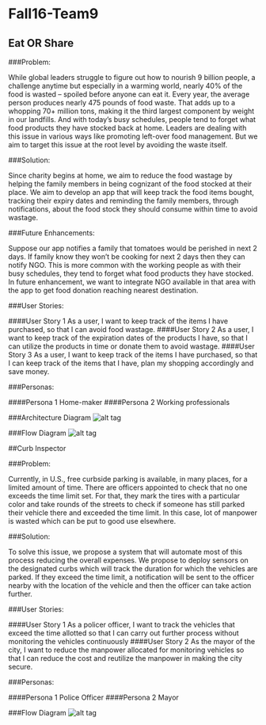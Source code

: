 # Fall16-Team9


## Eat OR Share

###Problem:

While global leaders struggle to figure out how to nourish 9 billion people, a challenge anytime but especially in a warming world, nearly 40% of the food is wasted – spoiled before anyone can eat it. Every year, the average person produces nearly 475 pounds of food waste. That adds up to a whopping 70+ million tons, making it the third largest component by weight in our landfills. And with today’s busy schedules, people tend to forget what food products they have stocked back at home. Leaders are dealing with this issue in various ways  like promoting left-over food management. But we aim to target this issue at the root level by avoiding the waste itself.

###Solution:

Since charity begins at home, we aim to reduce the food wastage by helping the family members in being cognizant of the food stocked at their place. We aim to develop an app that will 
keep track the food items bought, tracking their expiry dates and reminding the family members, through notifications, about the food stock they should consume within time to avoid wastage. 

###Future Enhancements:

Suppose our app notifies a family that tomatoes would be perished in next 2 days. If family know they won’t be cooking for next 2 days then they can notify NGO. This is more common with the working people as with their busy schedules, they tend to forget what food products they have stocked. In future enhancement, we want to integrate NGO available in that area with the app to get food donation reaching nearest destination.

###User Stories:

####User Story 1
As a user, I want to keep track of the items I have purchased, so that I can avoid food wastage.
####User Story 2
As a user, I want to keep track of the expiration dates of the products I have, so that I can utilize the products in time or donate them to avoid wastage.
####User Story 3
As a user, I want to keep track of the items I have purchased, so that I can keep track of the items that I have, plan my shopping accordingly and save money.

###Personas:

####Persona 1
Home-maker
####Persona 2
Working professionals

###Architecture Diagram
![alt tag](https://github.com/SJSU272Lab/Fall16-Team9/blob/master/Images/Eat_Or_Share_Arch_diag.png)

###Flow Diagram
![alt tag](https://github.com/SJSU272Lab/Fall16-Team9/blob/master/Images/Eat_Or_Share_Flow_Diag.png)

##Curb Inspector 

###Problem:

Currently, in U.S., free curbside parking is available, in many places, for a limited amount of time. There are officers appointed to check that no one exceeds the time limit set. For that, they mark the tires with a particular color and take rounds of the streets to check if someone has still parked their vehicle there and exceeded the time limit. In this case, lot of manpower is wasted which can be put to good use elsewhere.

###Solution:

To solve this issue, we propose a system that will automate most of this process reducing the overall expenses. We propose to deploy sensors on the designated curbs which will track the duration for which the vehicles are parked. If they exceed the time limit, a notification will be sent to the officer nearby with the location of the vehicle and then the officer can take action further.

###User Stories:

####User Story 1
As a policer officer, I want to track the vehicles that exceed the time allotted so that I can carry out further process without monitoring the vehicles continuously
####User Story 2
As the mayor of the city, I want to reduce the manpower allocated for monitoring vehicles so that I can reduce the cost and reutilize the manpower in making the city secure.

###Personas:

####Persona 1
Police Officer
####Persona 2
Mayor

###Flow Diagram
![alt tag](https://github.com/SJSU272Lab/Fall16-Team9/blob/master/Images/Curb_Inspector_Flow_diag.png)








